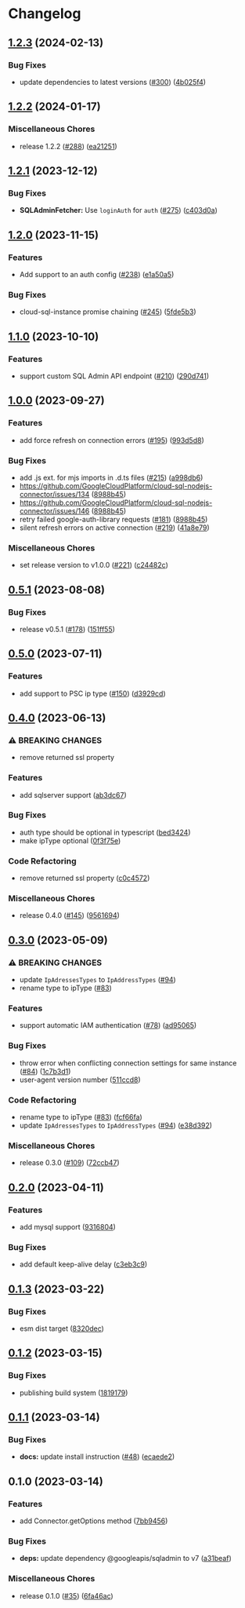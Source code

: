 # Changelog

## [1.2.3](https://github.com/GoogleCloudPlatform/cloud-sql-nodejs-connector/compare/v1.2.2...v1.2.3) (2024-02-13)


### Bug Fixes

* update dependencies to latest versions ([#300](https://github.com/GoogleCloudPlatform/cloud-sql-nodejs-connector/issues/300)) ([4b025f4](https://github.com/GoogleCloudPlatform/cloud-sql-nodejs-connector/commit/4b025f4d405092c45fedca115a20c5984b844c37))

## [1.2.2](https://github.com/GoogleCloudPlatform/cloud-sql-nodejs-connector/compare/v1.2.1...v1.2.2) (2024-01-17)


### Miscellaneous Chores

* release 1.2.2 ([#288](https://github.com/GoogleCloudPlatform/cloud-sql-nodejs-connector/issues/288)) ([ea21251](https://github.com/GoogleCloudPlatform/cloud-sql-nodejs-connector/commit/ea212514f4696fa04c8abdce60f6c9c22862b679))

## [1.2.1](https://github.com/GoogleCloudPlatform/cloud-sql-nodejs-connector/compare/v1.2.0...v1.2.1) (2023-12-12)


### Bug Fixes

* **SQLAdminFetcher:** Use `loginAuth` for `auth` ([#275](https://github.com/GoogleCloudPlatform/cloud-sql-nodejs-connector/issues/275)) ([c403d0a](https://github.com/GoogleCloudPlatform/cloud-sql-nodejs-connector/commit/c403d0a3d83428ff4ce2864dcc8390d02b69cbda))

## [1.2.0](https://github.com/GoogleCloudPlatform/cloud-sql-nodejs-connector/compare/v1.1.0...v1.2.0) (2023-11-15)


### Features

* Add support to an auth config ([#238](https://github.com/GoogleCloudPlatform/cloud-sql-nodejs-connector/issues/238)) ([e1a50a5](https://github.com/GoogleCloudPlatform/cloud-sql-nodejs-connector/commit/e1a50a5e3847aeefdeeedf8af4e5e1a5c36fc809))


### Bug Fixes

* cloud-sql-instance promise chaining ([#245](https://github.com/GoogleCloudPlatform/cloud-sql-nodejs-connector/issues/245)) ([5fde5b3](https://github.com/GoogleCloudPlatform/cloud-sql-nodejs-connector/commit/5fde5b303e2b6cdd99d1c8653fbcd98853f88fba))

## [1.1.0](https://github.com/GoogleCloudPlatform/cloud-sql-nodejs-connector/compare/v1.0.0...v1.1.0) (2023-10-10)


### Features

* support custom SQL Admin API endpoint ([#210](https://github.com/GoogleCloudPlatform/cloud-sql-nodejs-connector/issues/210)) ([290d741](https://github.com/GoogleCloudPlatform/cloud-sql-nodejs-connector/commit/290d741b00545bb801431d8711b1de4285da17d0))

## [1.0.0](https://github.com/GoogleCloudPlatform/cloud-sql-nodejs-connector/compare/v0.5.1...v1.0.0) (2023-09-27)


### Features

* add force refresh on connection errors ([#195](https://github.com/GoogleCloudPlatform/cloud-sql-nodejs-connector/issues/195)) ([993d5d8](https://github.com/GoogleCloudPlatform/cloud-sql-nodejs-connector/commit/993d5d893454d2768d138a3edca714f4468a443d))


### Bug Fixes

* add .js ext. for mjs imports in .d.ts files ([#215](https://github.com/GoogleCloudPlatform/cloud-sql-nodejs-connector/issues/215)) ([a998db6](https://github.com/GoogleCloudPlatform/cloud-sql-nodejs-connector/commit/a998db6c740e72591738a86a27deae4f4c20af09))
* https://github.com/GoogleCloudPlatform/cloud-sql-nodejs-connector/issues/134 ([8988b45](https://github.com/GoogleCloudPlatform/cloud-sql-nodejs-connector/commit/8988b45e2652c51700cf87435362836c15131125))
* https://github.com/GoogleCloudPlatform/cloud-sql-nodejs-connector/issues/146 ([8988b45](https://github.com/GoogleCloudPlatform/cloud-sql-nodejs-connector/commit/8988b45e2652c51700cf87435362836c15131125))
* retry failed google-auth-library requests ([#181](https://github.com/GoogleCloudPlatform/cloud-sql-nodejs-connector/issues/181)) ([8988b45](https://github.com/GoogleCloudPlatform/cloud-sql-nodejs-connector/commit/8988b45e2652c51700cf87435362836c15131125))
* silent refresh errors on active connection ([#219](https://github.com/GoogleCloudPlatform/cloud-sql-nodejs-connector/issues/219)) ([41a8e79](https://github.com/GoogleCloudPlatform/cloud-sql-nodejs-connector/commit/41a8e799915f815d73f0b75e488c149301ed2431))


### Miscellaneous Chores

* set release version to v1.0.0 ([#221](https://github.com/GoogleCloudPlatform/cloud-sql-nodejs-connector/issues/221)) ([c24482c](https://github.com/GoogleCloudPlatform/cloud-sql-nodejs-connector/commit/c24482c1d09bd322afa267b7b220174acf0ffdd7))

## [0.5.1](https://github.com/GoogleCloudPlatform/cloud-sql-nodejs-connector/compare/v0.5.0...v0.5.1) (2023-08-08)


### Bug Fixes

* release v0.5.1 ([#178](https://github.com/GoogleCloudPlatform/cloud-sql-nodejs-connector/issues/178)) ([151ff55](https://github.com/GoogleCloudPlatform/cloud-sql-nodejs-connector/commit/151ff553a162c85662659ebb1e9b2bafbea3ba65))

## [0.5.0](https://github.com/GoogleCloudPlatform/cloud-sql-nodejs-connector/compare/v0.4.0...v0.5.0) (2023-07-11)


### Features

* add support to PSC ip type ([#150](https://github.com/GoogleCloudPlatform/cloud-sql-nodejs-connector/issues/150)) ([d3929cd](https://github.com/GoogleCloudPlatform/cloud-sql-nodejs-connector/commit/d3929cd2e8f6d62d7b2eeff5277d9f81f3a42eae))

## [0.4.0](https://github.com/GoogleCloudPlatform/cloud-sql-nodejs-connector/compare/v0.3.0...v0.4.0) (2023-06-13)


### ⚠ BREAKING CHANGES

* remove returned ssl property

### Features

* add sqlserver support ([ab3dc67](https://github.com/GoogleCloudPlatform/cloud-sql-nodejs-connector/commit/ab3dc6768dfdf526df9b1b2bcb1307d1cfef34be))


### Bug Fixes

* auth type should be optional in typescript ([bed3424](https://github.com/GoogleCloudPlatform/cloud-sql-nodejs-connector/commit/bed3424e4c1b8cc185a74deedaa6f4a6531fc131))
* make ipType optional ([0f3f75e](https://github.com/GoogleCloudPlatform/cloud-sql-nodejs-connector/commit/0f3f75e13aeba53201044c4ebdf38e213ad1ac84))


### Code Refactoring

* remove returned ssl property ([c0c4572](https://github.com/GoogleCloudPlatform/cloud-sql-nodejs-connector/commit/c0c4572f8eedfad13f87d9e2841a1f951f96600a))


### Miscellaneous Chores

* release 0.4.0 ([#145](https://github.com/GoogleCloudPlatform/cloud-sql-nodejs-connector/issues/145)) ([9561694](https://github.com/GoogleCloudPlatform/cloud-sql-nodejs-connector/commit/9561694b7c1d20847e8d9b34803163e47bc33e66))

## [0.3.0](https://github.com/GoogleCloudPlatform/cloud-sql-nodejs-connector/compare/v0.2.0...v0.3.0) (2023-05-09)


### ⚠ BREAKING CHANGES

* update `IpAdressesTypes` to `IpAddressTypes` ([#94](https://github.com/GoogleCloudPlatform/cloud-sql-nodejs-connector/issues/94))
* rename type to ipType ([#83](https://github.com/GoogleCloudPlatform/cloud-sql-nodejs-connector/issues/83))

### Features

* support automatic IAM authentication ([#78](https://github.com/GoogleCloudPlatform/cloud-sql-nodejs-connector/issues/78)) ([ad95065](https://github.com/GoogleCloudPlatform/cloud-sql-nodejs-connector/commit/ad95065b8260d81fcc7642adfcac4074e789a43e))


### Bug Fixes

* throw error when conflicting connection settings for same instance ([#84](https://github.com/GoogleCloudPlatform/cloud-sql-nodejs-connector/issues/84)) ([1c7b3d1](https://github.com/GoogleCloudPlatform/cloud-sql-nodejs-connector/commit/1c7b3d120265323ae7d1cf3ad0e45fdc709a9889))
* user-agent version number ([511ccd8](https://github.com/GoogleCloudPlatform/cloud-sql-nodejs-connector/commit/511ccd8ea48d830977a1fdb4584e6e4d24640164))


### Code Refactoring

* rename type to ipType ([#83](https://github.com/GoogleCloudPlatform/cloud-sql-nodejs-connector/issues/83)) ([fcf66fa](https://github.com/GoogleCloudPlatform/cloud-sql-nodejs-connector/commit/fcf66fa41ae4fefcffc490b445dd9bb14c456be5))
* update `IpAdressesTypes` to `IpAddressTypes` ([#94](https://github.com/GoogleCloudPlatform/cloud-sql-nodejs-connector/issues/94)) ([e38d392](https://github.com/GoogleCloudPlatform/cloud-sql-nodejs-connector/commit/e38d392add7fb90f76cc25915d3591af9c705ba1))


### Miscellaneous Chores

* release 0.3.0 ([#109](https://github.com/GoogleCloudPlatform/cloud-sql-nodejs-connector/issues/109)) ([72ccb47](https://github.com/GoogleCloudPlatform/cloud-sql-nodejs-connector/commit/72ccb478d9bb613f1b12d6789b6b74ae6b3c333e))

## [0.2.0](https://github.com/GoogleCloudPlatform/cloud-sql-nodejs-connector/compare/v0.1.3...v0.2.0) (2023-04-11)


### Features

* add mysql support ([9316804](https://github.com/GoogleCloudPlatform/cloud-sql-nodejs-connector/commit/93168049995520bc290368b0530fd768d052db38))


### Bug Fixes

* add default keep-alive delay ([c3eb3c9](https://github.com/GoogleCloudPlatform/cloud-sql-nodejs-connector/commit/c3eb3c96aa2452be5d64a125080d05308fd1a27f))

## [0.1.3](https://github.com/GoogleCloudPlatform/cloud-sql-nodejs-connector/compare/v0.1.2...v0.1.3) (2023-03-22)


### Bug Fixes

* esm dist target ([8320dec](https://github.com/GoogleCloudPlatform/cloud-sql-nodejs-connector/commit/8320decd8ae4926f70527c4ff7933b4e0e3589f1))

## [0.1.2](https://github.com/GoogleCloudPlatform/cloud-sql-nodejs-connector/compare/v0.1.1...v0.1.2) (2023-03-15)


### Bug Fixes

* publishing build system ([1819179](https://github.com/GoogleCloudPlatform/cloud-sql-nodejs-connector/commit/1819179195fb4a84a1ce878e092d8070c3defc3d))

## [0.1.1](https://github.com/GoogleCloudPlatform/cloud-sql-nodejs-connector/compare/v0.1.0...v0.1.1) (2023-03-14)


### Bug Fixes

* **docs:** update install instruction ([#48](https://github.com/GoogleCloudPlatform/cloud-sql-nodejs-connector/issues/48)) ([ecaede2](https://github.com/GoogleCloudPlatform/cloud-sql-nodejs-connector/commit/ecaede2b6c041c2e0f006d73e27578c3586790fd))

## 0.1.0 (2023-03-14)


### Features

* add Connector.getOptions method ([7bb9456](https://github.com/GoogleCloudPlatform/cloud-sql-nodejs-connector/commit/7bb94564cc95d5e6a64b0006d53c66de752184c2))


### Bug Fixes

* **deps:** update dependency @googleapis/sqladmin to v7 ([a31beaf](https://github.com/GoogleCloudPlatform/cloud-sql-nodejs-connector/commit/a31beafa030f05cfd01c761ca71a4eadddf06975))


### Miscellaneous Chores

* release 0.1.0 ([#35](https://github.com/GoogleCloudPlatform/cloud-sql-nodejs-connector/issues/35)) ([6fa46ac](https://github.com/GoogleCloudPlatform/cloud-sql-nodejs-connector/commit/6fa46ac014bbdc84fd09d8097aebbab76f08dbd7))
